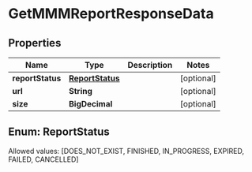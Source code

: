 

# GetMMMReportResponseData


## Properties

Name | Type | Description | Notes
------------ | ------------- | ------------- | -------------
**reportStatus** | [**ReportStatus**](#ReportStatus) |  |  [optional]
**url** | **String** |  |  [optional]
**size** | **BigDecimal** |  |  [optional]


## Enum: ReportStatus
Allowed values: [DOES_NOT_EXIST, FINISHED, IN_PROGRESS, EXPIRED, FAILED, CANCELLED]




